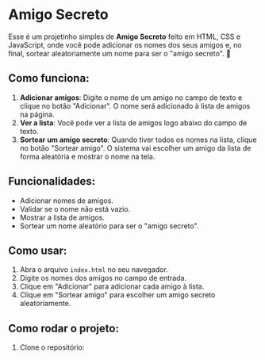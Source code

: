 # Amigo Secreto

Esse é um projetinho simples de **Amigo Secreto** feito em HTML, CSS e JavaScript, onde você pode adicionar os nomes dos seus amigos e, no final, sortear aleatoriamente um nome para ser o "amigo secreto". 🎉

## Como funciona:

1. **Adicionar amigos**: Digite o nome de um amigo no campo de texto e clique no botão "Adicionar". O nome será adicionado à lista de amigos na página.
2. **Ver a lista**: Você pode ver a lista de amigos logo abaixo do campo de texto.
3. **Sortear um amigo secreto**: Quando tiver todos os nomes na lista, clique no botão "Sortear amigo". O sistema vai escolher um amigo da lista de forma aleatória e mostrar o nome na tela.

## Funcionalidades:

- Adicionar nomes de amigos.
- Validar se o nome não está vazio.
- Mostrar a lista de amigos.
- Sortear um nome aleatório para ser o "amigo secreto".

## Como usar:

1. Abra o arquivo `index.html` no seu navegador.
2. Digite os nomes dos amigos no campo de entrada.
3. Clique em "Adicionar" para adicionar cada amigo à lista.
4. Clique em "Sortear amigo" para escolher um amigo secreto aleatoriamente.

## Como rodar o projeto:

1. Clone o repositório: